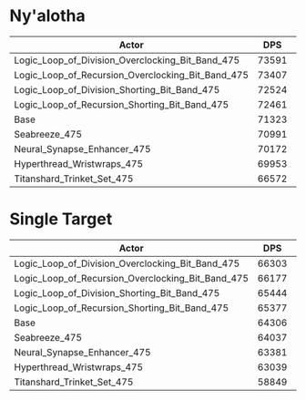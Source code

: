 # Ny'alotha
| Actor | DPS | Increase |
|---|:---:|:---:|
|Logic_Loop_of_Division_Overclocking_Bit_Band_475|73591|3.18%|
|Logic_Loop_of_Recursion_Overclocking_Bit_Band_475|73407|2.92%|
|Logic_Loop_of_Division_Shorting_Bit_Band_475|72524|1.68%|
|Logic_Loop_of_Recursion_Shorting_Bit_Band_475|72461|1.60%|
|Base|71323|0.00%|
|Seabreeze_475|70991|-0.46%|
|Neural_Synapse_Enhancer_475|70172|-1.61%|
|Hyperthread_Wristwraps_475|69953|-1.92%|
|Titanshard_Trinket_Set_475|66572|-6.66%|

# Single Target
| Actor | DPS | Increase |
|---|:---:|:---:|
|Logic_Loop_of_Division_Overclocking_Bit_Band_475|66303|3.11%|
|Logic_Loop_of_Recursion_Overclocking_Bit_Band_475|66177|2.91%|
|Logic_Loop_of_Division_Shorting_Bit_Band_475|65444|1.77%|
|Logic_Loop_of_Recursion_Shorting_Bit_Band_475|65377|1.67%|
|Base|64306|0.00%|
|Seabreeze_475|64037|-0.42%|
|Neural_Synapse_Enhancer_475|63381|-1.44%|
|Hyperthread_Wristwraps_475|63039|-1.97%|
|Titanshard_Trinket_Set_475|58849|-8.49%|
